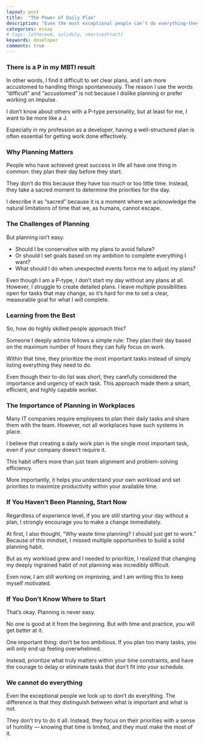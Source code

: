 ```yaml
---
layout: post
title:  "The Power of Daily Plan"
description: "Even the most exceptional people can’t do everything—they simply prioritize what truly matters, recognizing their limits and making the most of their time with humility."
categories: essay
# tags: [ethereum, solidity, smartcontract]
keywords: developer
comments: true
---
```



### There is a P in my MBTI result

In other words, I find it difficult to set clear plans, and I am more accustomed to handling things spontaneously. The reason I use the words “difficult” and “accustomed” is not because I dislike planning or prefer working on impulse.

I don’t know about others with a P-type personality, but at least for me, I want to be more like a J.

Especially in my profession as a developer, having a well-structured plan is often essential for getting work done effectively.

### Why Planning Matters

People who have achieved great success in life all have one thing in common: they plan their day before they start.

They don’t do this because they have too much or too little time. Instead, they take a sacred moment to determine the priorities for the day.

I describe it as “sacred” because it is a moment where we acknowledge the natural limitations of time that we, as humans, cannot escape.

### The Challenges of Planning

But planning isn’t easy.

- Should I be conservative with my plans to avoid failure?
- Or should I set goals based on my ambition to complete everything I want?
- What should I do when unexpected events force me to adjust my plans?

Even though I am a P-type, I don’t start my day without any plans at all.
However, I struggle to create detailed plans.
I leave multiple possibilities open for tasks that may change, so it’s hard for me to set a clear, measurable goal for what I will complete.

### Learning from the Best

So, how do highly skilled people approach this?

Someone I deeply admire follows a simple rule:
They plan their day based on the maximum number of hours they can fully focus on work.

Within that time, they prioritize the most important tasks instead of simply listing everything they need to do.

Even though their to-do list was short, they carefully considered the importance and urgency of each task.
This approach made them a smart, efficient, and highly capable worker.

### The Importance of Planning in Workplaces

Many IT companies require employees to plan their daily tasks and share them with the team.
However, not all workplaces have such systems in place.

I believe that creating a daily work plan is the single most important task, even if your company doesn’t require it.

This habit offers more than just team alignment and problem-solving efficiency.

More importantly, it helps you understand your own workload and set priorities to maximize productivity within your available time.

### If You Haven’t Been Planning, Start Now

Regardless of experience level, if you are still starting your day without a plan, I strongly encourage you to make a change immediately.

At first, I also thought, “Why waste time planning? I should just get to work.”
Because of this mindset, I missed multiple opportunities to build a solid planning habit.

But as my workload grew and I needed to prioritize,
I realized that changing my deeply ingrained habit of not planning was incredibly difficult.

Even now, I am still working on improving,
and I am writing this to keep myself motivated.

### If You Don’t Know Where to Start

That’s okay. Planning is never easy.

No one is good at it from the beginning.
But with time and practice, you will get better at it.

One important thing: don’t be too ambitious.
If you plan too many tasks, you will only end up feeling overwhelmed.

Instead, prioritize what truly matters within your time constraints,
and have the courage to delay or eliminate tasks that don’t fit into your schedule.

### We cannot do everything

Even the exceptional people we look up to don’t do everything.
The difference is that they distinguish between what is important and what is not.

They don’t try to do it all.
Instead, they focus on their priorities with a sense of humility
— knowing that time is limited, and they must make the most of it.
